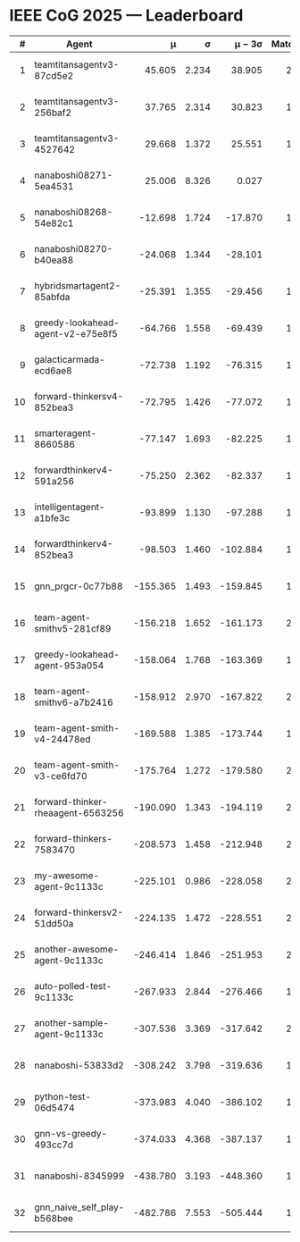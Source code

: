# IEEE CoG 2025 — Leaderboard

| # | Agent | μ | σ | μ − 3σ | Matches | Updated |
|---:|---|---:|---:|---:|---:|---|
| 1 | teamtitansagentv3-87cd5e2 | 45.605 | 2.234 | 38.905 | 2000 | 2025-08-27 11:27 |
| 2 | teamtitansagentv3-256baf2 | 37.765 | 2.314 | 30.823 | 1880 | 2025-08-27 11:27 |
| 3 | teamtitansagentv3-4527642 | 29.668 | 1.372 | 25.551 | 1860 | 2025-08-27 11:27 |
| 4 | nanaboshi08271-5ea4531 | 25.006 | 8.326 | 0.027 | 340 | 2025-08-27 11:27 |
| 5 | nanaboshi08268-54e82c1 | -12.698 | 1.724 | -17.870 | 1680 | 2025-08-27 11:27 |
| 6 | nanaboshi08270-b40ea88 | -24.068 | 1.344 | -28.101 | 820 | 2025-08-27 11:27 |
| 7 | hybridsmartagent2-85abfda | -25.391 | 1.355 | -29.456 | 1513 | 2025-08-27 11:27 |
| 8 | greedy-lookahead-agent-v2-e75e8f5 | -64.766 | 1.558 | -69.439 | 1738 | 2025-08-27 11:27 |
| 9 | galacticarmada-ecd6ae8 | -72.738 | 1.192 | -76.315 | 1760 | 2025-08-27 11:27 |
| 10 | forward-thinkersv4-852bea3 | -72.795 | 1.426 | -77.072 | 1793 | 2025-08-27 11:27 |
| 11 | smarteragent-8660586 | -77.147 | 1.693 | -82.225 | 1635 | 2025-08-27 11:27 |
| 12 | forwardthinkerv4-591a256 | -75.250 | 2.362 | -82.337 | 1666 | 2025-08-27 11:27 |
| 13 | intelligentagent-a1bfe3c | -93.899 | 1.130 | -97.288 | 1764 | 2025-08-27 11:27 |
| 14 | forwardthinkerv4-852bea3 | -98.503 | 1.460 | -102.884 | 1541 | 2025-08-27 11:27 |
| 15 | gnn_prgcr-0c77b88 | -155.365 | 1.493 | -159.845 | 1560 | 2025-08-27 11:27 |
| 16 | team-agent-smithv5-281cf89 | -156.218 | 1.652 | -161.173 | 2160 | 2025-08-27 11:27 |
| 17 | greedy-lookahead-agent-953a054 | -158.064 | 1.768 | -163.369 | 1898 | 2025-08-27 11:27 |
| 18 | team-agent-smithv6-a7b2416 | -158.912 | 2.970 | -167.822 | 2280 | 2025-08-27 11:27 |
| 19 | team-agent-smith-v4-24478ed | -169.588 | 1.385 | -173.744 | 1920 | 2025-08-27 11:27 |
| 20 | team-agent-smith-v3-ce6fd70 | -175.764 | 1.272 | -179.580 | 2000 | 2025-08-27 11:27 |
| 21 | forward-thinker-rheaagent-6563256 | -190.090 | 1.343 | -194.119 | 2108 | 2025-08-27 11:27 |
| 22 | forward-thinkers-7583470 | -208.573 | 1.458 | -212.948 | 2080 | 2025-08-27 11:27 |
| 23 | my-awesome-agent-9c1133c | -225.101 | 0.986 | -228.058 | 2600 | 2025-08-27 11:27 |
| 24 | forward-thinkersv2-51dd50a | -224.135 | 1.472 | -228.551 | 2188 | 2025-08-27 11:27 |
| 25 | another-awesome-agent-9c1133c | -246.414 | 1.846 | -251.953 | 2060 | 2025-08-27 11:27 |
| 26 | auto-polled-test-9c1133c | -267.933 | 2.844 | -276.466 | 1640 | 2025-08-27 11:27 |
| 27 | another-sample-agent-9c1133c | -307.536 | 3.369 | -317.642 | 2220 | 2025-08-27 11:27 |
| 28 | nanaboshi-53833d2 | -308.242 | 3.798 | -319.636 | 1740 | 2025-08-27 11:27 |
| 29 | python-test-06d5474 | -373.983 | 4.040 | -386.102 | 1870 | 2025-08-27 11:27 |
| 30 | gnn-vs-greedy-493cc7d | -374.033 | 4.368 | -387.137 | 1880 | 2025-08-27 11:27 |
| 31 | nanaboshi-8345999 | -438.780 | 3.193 | -448.360 | 1870 | 2025-08-27 11:27 |
| 32 | gnn_naive_self_play-b568bee | -482.786 | 7.553 | -505.444 | 1460 | 2025-08-27 11:27 |

